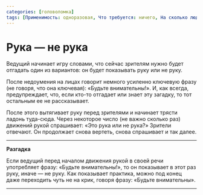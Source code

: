 ```yaml
---
categories: [головоломка]
tags: [Применимость: одноразовая, Что требуется: ничего, На сколько людей рассчитано: от 2, Подвижность: нет, Место проведения: где угодно]
---
```


# Рука — не рука

Ведущий начинает игру словами, что сейчас зрителям нужно будет отгадать один из вариантов: он будет показывать руку или не руку.

После недоумения на лицах говорит немного усиленно ключевую фразу (не говоря, что она ключевая): «Будьте внимательны!». И, как всегда, предупреждает, что, если кто-то отгадает или знает эту загадку, то тот остальным ее не рассказывает.

После этого вытягивает руку перед зрителями и начинает трясти ладонь туда-сюда. Через некоторое число (не важно сколько раз) движений рукой спрашивает: «Это рука или не рука?» Зрители отвечают. Он продолжает снова вертеть, снова спрашивает и так далее.

---

**Разгадка** <!-- !details -->

Если ведущий перед началом движения рукой в своей речи употребляет фразу: «Будьте внимательны!», то он показывает в этот раз руку, иначе — не руку. Как показывает практика, можно под конец даже переходить чуть не на крик, говоря фразу: «Будьте внимательны».

---
